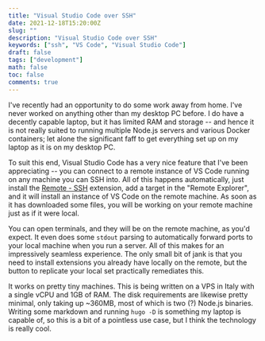 ```yaml
---
title: "Visual Studio Code over SSH"
date: 2021-12-18T15:20:00Z
slug: ""
description: "Visual Studio Code over SSH"
keywords: ["ssh", "VS Code", "Visual Studio Code"]
draft: false
tags: ["development"]
math: false
toc: false
comments: true
---
```


I've recently had an opportunity to do some work away from home. I've never worked on anything other than my desktop PC before. I do have a decently capable laptop, but it has limited RAM and storage -- and hence it is not really suited to running multiple Node.js servers and various Docker containers; let alone the significant faff to get everything set up on my laptop as it is on my desktop PC.

To suit this end, Visual Studio Code has a very nice feature that I've been appreciating -- you can connect to a remote instance of VS Code running on any machine you can SSH into. All of this happens automatically, just install the [Remote - SSH](https://marketplace.visualstudio.com/items?itemName=ms-vscode-remote.remote-ssh) extension, add a target in the "Remote Explorer", and it will install an instance of VS Code on the remote machine. As soon as it has downloaded some files, you will be working on your remote machine just as if it were local.

You can open terminals, and they will be on the remote machine, as you'd expect. It even does some `stdout` parsing to automatically forward ports to your local machine when you run a server. All of this makes for an impressively seamless experience. The only small bit of jank is that you need to install extensions you already have locally on the remote, but the button to replicate your local set practically remediates this.

It works on pretty tiny machines. This is being written on a VPS in Italy with a single vCPU and 1GB of RAM. The disk requirements are likewise pretty minimal, only taking up ~360MB, most of which is two (?) Node.js binaries. Writing some markdown and running `hugo -D` is something my laptop is capable of, so this is a bit of a pointless use case, but I think the technology is really cool. 
